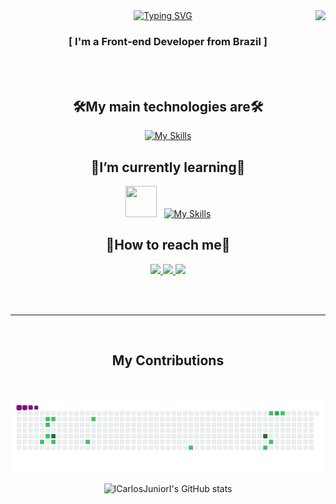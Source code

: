 <img align="right" src="https://visitor-badge.laobi.icu/badge?page_id=ICarlosJuniorI.ICarlosJuniorI" />

<div align="center">
  <a href="https://git.io/typing-svg">
    <img src="https://readme-typing-svg.herokuapp.com?font=Fira+Code&duration=4000&pause=1000&color=402CCD&background=FF000000&center=true&random=false&width=500&height=70&lines=Hi+There%2C+I'm+Carlos+Junior+%F0%9F%A4%99" alt="Typing SVG" />
  </a>
</div>

<p>
  <h3 align="center">[ I'm a Front-end Developer from Brazil ]</h3>
</p>
</br>
</br>

<div align="center">
  <h2>🛠️My main technologies are🛠️</h2>

  [![My Skills](https://skillicons.dev/icons?i=react,js,ts,html,css,tailwind,nodejs,nestjs,git&perline=5)](https://skillicons.dev)
  
  <h2>📘I’m currently learning📘</h2>
  
  <img src="https://cdn.worldvectorlogo.com/logos/react-native-1.svg" width="50" height="50" />&nbsp;&nbsp;
  [![My Skills](https://skillicons.dev/icons?i=nextjs,androidstudio&perline=3)](https://skillicons.dev)

  <h2>🤝How to reach me🤝</h2>
  <p align="center">
    <a href="mailto:carlos-junior08@hotmail.com">
      <img src="https://skillicons.dev/icons?i=gmail" />
    </a>
    <a href="https://www.linkedin.com/in/icarlosjuniori" target="_blank">
      <img src="https://skillicons.dev/icons?i=linkedin" />
    </a>
    <a href="https://www.instagram.com/carlosjunior00" target="_blank">
      <img src="https://skillicons.dev/icons?i=instagram" />
    </a>
  </p>
</div>
</br>
</br>

<hr/>
</br>

<div align="center">
  <h2>My Contributions</h2>
  </br>
  
  ![snake gif](https://github.com/ICarlosJuniorI/ICarlosJuniorI/blob/output/github-contribution-grid-snake.gif)
</div>

<div align="center">
  
  ![ICarlosJuniorI's GitHub stats](https://github-readme-stats.vercel.app/api?username=ICarlosJuniorI&show_icons=true&theme=dark)
</div>
